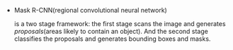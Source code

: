 - Mask R-CNN(regional convolutional neural network)

  is a two stage framework: the first stage scans the image and generates *proposals*(areas likely to contain an object). And the second stage classifies the proposals and generates bounding boxes and masks.